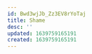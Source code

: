 ```yaml
---
id: Bwd3wjJb_Zz3EV8rYoTaj
title: Shame
desc: ''
updated: 1639759165191
created: 1639759165191
---
```



